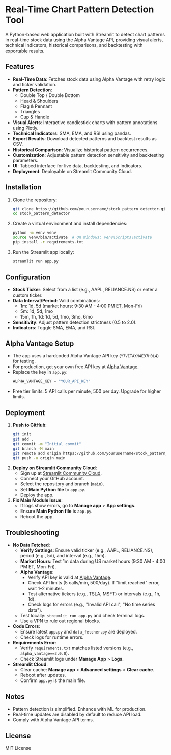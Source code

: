 # Real-Time Chart Pattern Detection Tool

A Python-based web application built with Streamlit to detect chart patterns in real-time stock data using the Alpha Vantage API, providing visual alerts, technical indicators, historical comparisons, and backtesting with exportable results.

## Features
- **Real-Time Data**: Fetches stock data using Alpha Vantage with retry logic and ticker validation.
- **Pattern Detection**:
  - Double Top / Double Bottom
  - Head & Shoulders
  - Flag & Pennant
  - Triangles
  - Cup & Handle
- **Visual Alerts**: Interactive candlestick charts with pattern annotations using Plotly.
- **Technical Indicators**: SMA, EMA, and RSI using pandas.
- **Export Results**: Download detected patterns and backtest results as CSV.
- **Historical Comparison**: Visualize historical pattern occurrences.
- **Customization**: Adjustable pattern detection sensitivity and backtesting parameters.
- **UI**: Tabbed interface for live data, backtesting, and indicators.
- **Deployment**: Deployable on Streamlit Community Cloud.

## Installation
1. Clone the repository:
   ```bash
   git clone https://github.com/yourusername/stock_pattern_detector.git
   cd stock_pattern_detector
   ```
2. Create a virtual environment and install dependencies:
   ```bash
   python -m venv venv
   source venv/bin/activate  # On Windows: venv\Scripts\activate
   pip install -r requirements.txt
   ```
3. Run the Streamlit app locally:
   ```bash
   streamlit run app.py
   ```

## Configuration
- **Stock Ticker**: Select from a list (e.g., AAPL, RELIANCE.NS) or enter a custom ticker.
- **Data Interval/Period**: Valid combinations:
  - 1m: 1d, 5d (market hours: 9:30 AM - 4:00 PM ET, Mon-Fri)
  - 5m: 1d, 5d, 1mo
  - 15m, 1h, 1d: 1d, 5d, 1mo, 3mo, 6mo
- **Sensitivity**: Adjust pattern detection strictness (0.5 to 2.0).
- **Indicators**: Toggle SMA, EMA, and RSI.

## Alpha Vantage Setup
- The app uses a hardcoded Alpha Vantage API key (`Y7VITAXN4E37H0L4`) for testing.
- For production, get your own free API key at [Alpha Vantage](https://www.alphavantage.co/support/#api-key).
- Replace the key in `app.py`:
  ```python
  ALPHA_VANTAGE_KEY = "YOUR_API_KEY"
  ```
- Free tier limits: 5 API calls per minute, 500 per day. Upgrade for higher limits.

## Deployment
1. **Push to GitHub**:
   ```bash
   git init
   git add .
   git commit -m "Initial commit"
   git branch -M main
   git remote add origin https://github.com/yourusername/stock_pattern_detector.git
   git push -u origin main
   ```
2. **Deploy on Streamlit Community Cloud**:
   - Sign up at [Streamlit Community Cloud](https://streamlit.io/cloud).
   - Connect your GitHub account.
   - Select the repository and branch (`main`).
   - Set **Main Python file** to `app.py`.
   - Deploy the app.
3. **Fix Main Module Issue**:
   - If logs show errors, go to **Manage app** > **App settings**.
   - Ensure **Main Python file** is `app.py`.
   - Reboot the app.

## Troubleshooting
- **No Data Fetched**:
  - **Verify Settings**: Ensure valid ticker (e.g., AAPL, RELIANCE.NS), period (e.g., 5d), and interval (e.g., 15m).
  - **Market Hours**: Test 1m data during US market hours (9:30 AM - 4:00 PM ET, Mon-Fri).
  - **Alpha Vantage**:
    - Verify API key is valid at [Alpha Vantage](https://www.alphavantage.co).
    - Check API limits (5 calls/min, 500/day). If "limit reached" error, wait 1–2 minutes.
    - Test alternative tickers (e.g., TSLA, MSFT) or intervals (e.g., 1h, 1d).
    - Check logs for errors (e.g., "Invalid API call", "No time series data").
  - Test locally: `streamlit run app.py` and check terminal logs.
  - Use a VPN to rule out regional blocks.
- **Code Errors**:
  - Ensure latest `app.py` and `data_fetcher.py` are deployed.
  - Check logs for runtime errors.
- **Requirements Error**:
  - Verify `requirements.txt` matches listed versions (e.g., `alpha_vantage==3.0.0`).
  - Check Streamlit logs under **Manage App** > **Logs**.
- **Streamlit Cloud**:
  - Clear cache: **Manage app** > **Advanced settings** > **Clear cache**.
  - Reboot after updates.
  - Confirm `app.py` is the main file.

## Notes
- Pattern detection is simplified. Enhance with ML for production.
- Real-time updates are disabled by default to reduce API load.
- Comply with Alpha Vantage API terms.

## License
MIT License